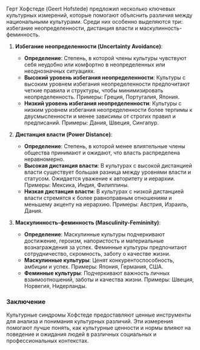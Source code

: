 Герт Хофстеде (Geert Hofstede) предложил несколько ключевых культурных измерений, которые помогают объяснить различия между национальными культурами. Среди них особенно выделяются три: избегание неопределенности, дистанция власти и маскулинность-феминность.

1. **Избегание неопределенности (Uncertainty Avoidance)**:
    
    - **Определение**: Степень, в которой члены культуры чувствуют себя неудобно или комфортно в неопределенных или неоднозначных ситуациях.
    - **Высокий уровень избегания неопределенности**: Культуры с высоким уровнем избегания неопределенности предпочитают четкие правила и структуры, чтобы минимизировать неопределенность. Примеры: Греция, Португалия, Япония.
    - **Низкий уровень избегания неопределенности**: Культуры с низким уровнем избегания неопределенности более терпимы к двусмысленности и менее зависимы от строгих правил и предписаний. Примеры: Дания, Швеция, Сингапур.
2. **Дистанция власти (Power Distance)**:
    
    - **Определение**: Степень, в которой менее влиятельные члены общества принимают и ожидают, что власть распределена неравномерно.
    - **Высокая дистанция власти**: В культурах с высокой дистанцией власти существует большая разница между уровнями власти и статусом. Ожидается уважение к авторитету и иерархии. Примеры: Мексика, Индия, Филиппины.
    - **Низкая дистанция власти**: В культурах с низкой дистанцией власти стремятся к более равноправным отношениям и меньшему акценту на иерархию. Примеры: Австрия, Израиль, Дания.
3. **Маскулинность-феминность (Masculinity-Femininity)**:
    
    - **Определение**: Маскулинные культуры подчеркивают достижение, героизм, напористость и материальные вознаграждения за успех. Феминные культуры предпочитают сотрудничество, скромность, заботу о качестве жизни.
    - **Маскулинные культуры**: Ценят конкурентоспособность, амбиции и успех. Примеры: Япония, Германия, США.
    - **Феминные культуры**: Подчеркивают важность личных взаимоотношений, заботы и качества жизни. Примеры: Швеция, Норвегия, Нидерланды.

### Заключение

Культурные синдромы Хофстеде предоставляют ценные инструменты для анализа и понимания культурных различий. Эти измерения помогают лучше понять, как культурные ценности и нормы влияют на поведение и ожидания людей в различных социальных и профессиональных контекстах.